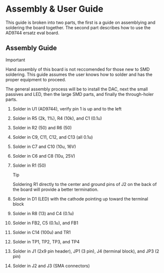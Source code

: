 # Assembly & User Guide

This guide is broken into two parts, the first is a guide on assemblying and soldering the board together. The second part describes how to use the AD9744 ersatz eval board.

## Assembly Guide

> [!IMPORTANT]
> Hand assembly of this board is not reccomended for those new to SMD soldering. This guide assumes the user knows how to solder and has the proper equipment to proceed.

The general assembly process will be to install the DAC, next the small passives and LED, then the large SMD parts, and finally the through-holer parts.

  1. Solder in U1 (AD9744), verify pin 1 is up and to the left

  2. Solder in R5 (2k, 1%), R4 (10k), and C1 (0.1u)

  3. Solder in R2 (50) and R6 (50)

  4. Solder in C9, C11, C12, and C13 (all 0.1u)

  5. Solder in C7 and C10 (10u, 16V)

  6. Solder in C6 and C8 (10u, 25V)

  7. Solder in R1 (50)

     >[!TIP]
     > Soldering R1 directly to the center and ground pins of J2 on the back of the board will provide a better termination.

  8. Solder in D1 (LED) with the cathode pointing up toward the terminal block

  9. Solder in R8 (13) and C4 (0.1u)

  10. Solder in FB2, C5 (0.1u), and FB1

  11. Solder in C14 (100u) and TR1

  12. Solder in TP1, TP2, TP3, and TP4

  13. Solder in J1 (2x9 pin header), JP1 (3 pin), J4 (terminal block), and JP3 (2 pin)

  14. Solder in J2 and J3 (SMA connectors)
